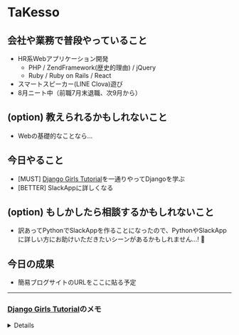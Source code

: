 # TaKesso

## 会社や業務で普段やっていること
- HR系Webアプリケーション開発
  - PHP / ZendFramework(歴史的理由) / jQuery
  - Ruby / Ruby on Rails / React
- スマートスピーカー(LINE Clova)遊び
- 8月ニート中（前職7月末退職、次9月から）

## (option) 教えられるかもしれないこと
- Webの基礎的なことなら...

## 今日やること
- [MUST] [Django Girls Tutorial](https://djangogirlsjapan.gitbooks.io/workshop_tutorialjp/)を一通りやってDjangoを学ぶ 
- [BETTER] SlackAppに詳しくなる

## (option) もしかしたら相談するかもしれないこと
- 訳あってPythonでSlackAppを作ることになったので、PythonやSlackAppに詳しい方にお助けいただきたいシーンがあるかもしれません...! :bow:

## 今日の成果
- 簡易ブログサイトのURLをここに貼る予定

----

### [Django Girls Tutorial](https://djangogirlsjapan.gitbooks.io/workshop_tutorialjp/)のメモ

<details>

- `イントロダクション`
- `インターネットはどうやって動いているの？`
- `コマンドラインを使ってみよう`
- `Pythonをインストールしよう`
- `コードエディタ`
  - ここまでは本当に導入。コード自体は一切書かない。
  - 『インターネットはどうやって動いているの？』はわかりやすいので非エンジニア勢にも読まれたい
- `Pythonを始めよう`
  - 数値、文字列、それらの結合、変数の扱い、リスト, ディクショナリ
  - 比較、Boolean、ファイル保存、条件式
  - 関数、繰り返し処理
  - 書籍とかProgateとかで改めて勉強してもいいかも
- `Djangoってなぁに？`
  - > 無料でオープンソースとして公開されているPythonを使用したWebアプリケーションフレームワーク
- `Djangoをインストールしよう`
  - 仮想環境を使う
    - `python3 -m venv myvenv`
    - `source myvenv/bin/activate`
  - Djangoのインストール
    - `pip install --upgrade pip`
    - `pip install django==1.11`
- `プロジェクトを作成しよう`
  - `django-admin startproject mysite .`
  - `mysite/settings.py`の修正
- DBの設定
  - `python manage.py migrate`
- 動作確認
  - `python manage.py runserver`
  - 動いた、おっけ。

</details>
